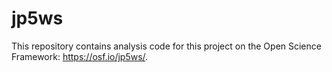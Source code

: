# jp5ws

This repository contains analysis code for this project on the Open Science Framework: https://osf.io/jp5ws/.